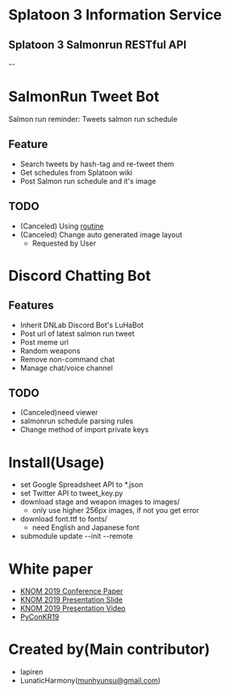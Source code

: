 # Splatoon 3 Information Service

## Splatoon 3 Salmonrun RESTful API


--

# SalmonRun Tweet Bot
Salmon run reminder: Tweets salmon run schedule

## Feature
- Search tweets by hash-tag and re-tweet them
- Get schedules from Splatoon wiki
- Post Salmon run schedule and it's image

## TODO
- (Canceled) Using [routine](https://github.com/munhyunsu/routine)
- (Canceled) Change auto generated image layout
  - Requested by User

# Discord Chatting Bot

## Features
- Inherit DNLab Discord Bot's LuHaBot
- Post url of latest salmon run tweet
- Post meme url
- Random weapons
- Remove non-command chat
- Manage chat/voice channel

## TODO
- (Canceled)need viewer
- salmonrun schedule parsing rules
- Change method of import private keys

# Install(Usage)
- set Google Spreadsheet API to \*.json
- set Twitter API to tweet\_key.py
- download stage and weapon images to images/
  - only use higher 256px images, if not you get error
- download font.ttf to fonts/
  - need English and Japanese font
- submodule update --init --remote


# White paper
- [KNOM 2019 Conference Paper](https://drive.google.com/open?id=1YOkhREhLsgatRKw8BV8rBXY-ENE_mjFs)
- [KNOM 2019 Presentation Slide](https://drive.google.com/open?id=1SXGlTNLNH55CuOQ1HFS_AXmbk92-w_sC)
- [KNOM 2019 Presentation Video](https://youtu.be/7FkALrlJfos)
- [PyConKR19]()

# Created by(Main contributor)
- lapiren
- LunaticHarmony(munhyunsu@gmail.com)

